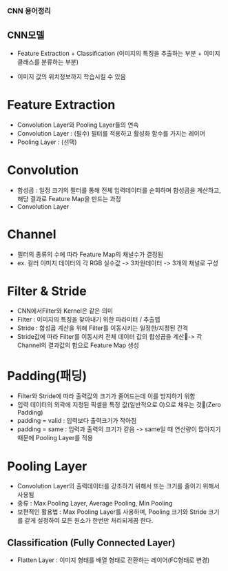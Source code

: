 ### CNN 용어정리


## CNN모델

 - Feature Extraction + Classification
   (이미지의 특징을 추출하는 부분 + 이미지 클래스를 분류하는 부분)

 - 이미지 값의 위치정보까지 학습시킬 수 있음

# Feature Extraction

 - Convolution Layer와 Pooling Layer들의 연속
 - Convolution Layer : (필수) 필터를 적용하고 활성화 함수를 가지는 레이어
 - Pooling Layer : (선택) 

# Convolution
 - 합성곱 : 일정 크기의 필터를 통해 전체 입력데이터를 순회하며 합성곱을 계산하고, 해당 결과로 Feature Map을 만드는 과정
 - Convolution Layer

# Channel
 - 필터의 종류의 수에 따라 Feature Map의 채널수가 결정됨
 - ex. 컬러 이미지 데이터의 각 RGB 실수값 -> 3차원데이터 -> 3개의 채널로 구성

# Filter & Stride
 - CNN에서Filter와 Kernel은 같은 의미
 - Filter : 이미지의 특징을 찾아내기 위한 파라미터 / 추출맵
 - Stride : 합성곱 계산을 위해 Filter를 이동시키는 일정한/지정된 간격
 - Stride값에 따라 Filter를 이동시켜 전체 데이터 값의 합성곱을 계산-> 각 Channel의 결과값의 합으로 Feature Map 생성

# Padding(패딩)
 - Filter와 Stride에 따라 출력값의 크기가 줄어드는데 이를 방지하기 위함
 - 입력 데이터의 외곽에 지정된 픽셀을 특정 값(일반적으로 0)으로 채우는 것(Zero Padding)
 - padding = valid : 입력보다 출력크기가 작아짐
 - padding = same : 입력과 출력의 크기가 같음
            -> same일 때 연산량이 많아지기 때문에 Pooling Layer를 적용

# Pooling Layer
 - Convolution Layer의 출력데이터를 강조하기 위해서 또는 크기를 줄이기 위해서 사용됨
 - 종류 : Max Pooling Layer, Average Pooling, Min Pooling
 - 보편적인 활용법 : Max Pooling Layer를 사용하며, Pooling 크기와 Stride 크기를 같게 설정하여 모든 원소가 한번만 처리되게끔 한다.


## Classification (Fully Connected Layer)
 - Flatten Layer : 이미지 형태를 배열 형태로 전환하는 레이어(FC형태로 변경)

